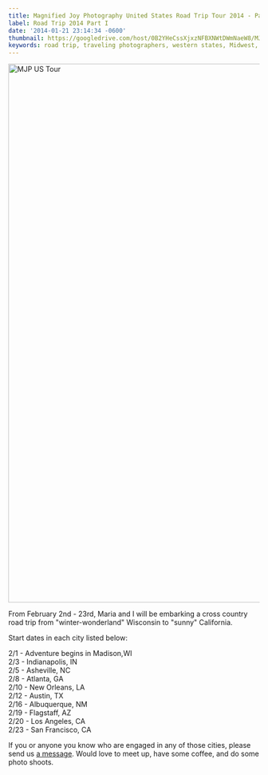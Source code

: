 ```yaml
---
title: Magnified Joy Photography United States Road Trip Tour 2014 - Part I
label: Road Trip 2014 Part I
date: '2014-01-21 23:14:34 -0600'
thumbnail: https://googledrive.com/host/0B2YHeCssXjxzNFBXNWtDWmNaeW8/MJP-US-Tour-480x375.jpg
keywords: road trip, traveling photographers, western states, Midwest, southern states, California, Arizona, New Mexico, Texas, Louisiana, Georgia, North Carolina, Indiana, Wisconsin
---
```

<p><img src="https://googledrive.com/host/0B2YHeCssXjxzNFBXNWtDWmNaeW8/MJP-US-Tour.jpg" alt="MJP US Tour" width="1500" height="1079" class="alignnone size-full wp-image-4517" /></p>
<p>From February 2nd - 23rd, Maria and I will be embarking a cross country road trip from "winter-wonderland" Wisconsin to "sunny" California. </p>
<p>Start dates in each city listed below:</p>
<p>2/1 - Adventure begins in Madison,WI<br />
2/3 - Indianapolis, IN<br />
2/5 - Asheville, NC<br />
2/8 - Atlanta, GA<br />
2/10 - New Orleans, LA<br />
2/12 - Austin, TX<br />
2/16 - Albuquerque, NM<br />
2/19 - Flagstaff, AZ<br />
2/20 - Los Angeles, CA<br />
2/23 - San Francisco, CA</p>
<p>If you or anyone you know who are engaged in any of those cities, please send us <a href="\contact\">a message</a>. Would love to meet up, have some coffee, and do some photo shoots.</p>
